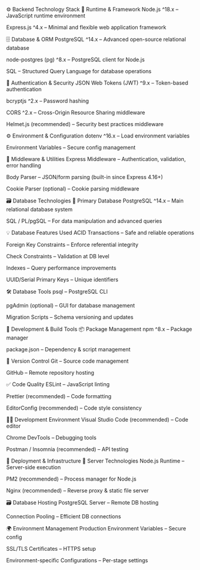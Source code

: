 ⚙️ Backend Technology Stack
🧩 Runtime & Framework
Node.js ^18.x – JavaScript runtime environment

Express.js ^4.x – Minimal and flexible web application framework

🗄️ Database & ORM
PostgreSQL ^14.x – Advanced open-source relational database

node-postgres (pg) ^8.x – PostgreSQL client for Node.js

SQL – Structured Query Language for database operations

🔐 Authentication & Security
JSON Web Tokens (JWT) ^9.x – Token-based authentication

bcryptjs ^2.x – Password hashing

CORS ^2.x – Cross-Origin Resource Sharing middleware

Helmet.js (recommended) – Security best practices middleware

⚙️ Environment & Configuration
dotenv ^16.x – Load environment variables

Environment Variables – Secure config management

🧱 Middleware & Utilities
Express Middleware – Authentication, validation, error handling

Body Parser – JSON/form parsing (built-in since Express 4.16+)

Cookie Parser (optional) – Cookie parsing middleware

🗃️ Database Technologies
📌 Primary Database
PostgreSQL ^14.x – Main relational database system

SQL / PL/pgSQL – For data manipulation and advanced queries

💡 Database Features Used
ACID Transactions – Safe and reliable operations

Foreign Key Constraints – Enforce referential integrity

Check Constraints – Validation at DB level

Indexes – Query performance improvements

UUID/Serial Primary Keys – Unique identifiers

🛠️ Database Tools
psql – PostgreSQL CLI

pgAdmin (optional) – GUI for database management

Migration Scripts – Schema versioning and updates

🔧 Development & Build Tools
📦 Package Management
npm ^8.x – Package manager

package.json – Dependency & script management

🌱 Version Control
Git – Source code management

GitHub – Remote repository hosting

✅ Code Quality
ESLint – JavaScript linting

Prettier (recommended) – Code formatting

EditorConfig (recommended) – Code style consistency

🧑‍💻 Development Environment
Visual Studio Code (recommended) – Code editor

Chrome DevTools – Debugging tools

Postman / Insomnia (recommended) – API testing

🚀 Deployment & Infrastructure
🔧 Server Technologies
Node.js Runtime – Server-side execution

PM2 (recommended) – Process manager for Node.js

Nginx (recommended) – Reverse proxy & static file server

🗃️ Database Hosting
PostgreSQL Server – Remote DB hosting

Connection Pooling – Efficient DB connections

🌍 Environment Management
Production Environment Variables – Secure config

SSL/TLS Certificates – HTTPS setup

Environment-specific Configurations – Per-stage settings
